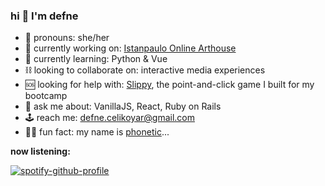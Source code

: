 ### hi 🧿 I'm defne
- 🥀 pronouns: she/her
- 🧪 currently working on: [Istanpaulo Online Arthouse](https://github.com/defnecelikoyar/istanpaulo_frontend)
- 🦇 currently learning: Python & Vue
- ⛓ looking to collaborate on: interactive media experiences
- 🆘 looking for help with: [Slippy](https://github.com/SirDigo/Phase-2-New-Slippy-Project), the point-and-click game I built for my bootcamp
- 🔮 ask me about: VanillaJS, React, Ruby on Rails
- 🕹 reach me: defne.celikoyar@gmail.com
- 🧞‍♀️ fun fact: my name is [phonetic](https://forvo.com/word/defne/)...

**now listening:**

[![spotify-github-profile](https://spotify-github-profile.vercel.app/api/view?uid=defnecelikoyar&cover_image=true&theme=natemoo-re&bar_color=ab4eb1&bar_color_cover=false)](https://github.com/kittinan/spotify-github-profile)

